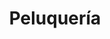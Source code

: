 ---
title: "Peluquería"
url: /ciudad-autonoma-de-buenos-aires/peluqueria-avenida-juan-de-garay/
shop: peluquería
---